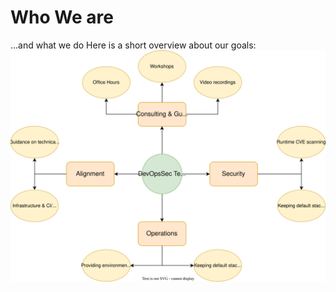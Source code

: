 # Who We are
...and what we do
Here is a short overview about our goals:
![Overview_Responsibilities](/docs/assets/Archtiecture-Responsibilities.drawio.svg)